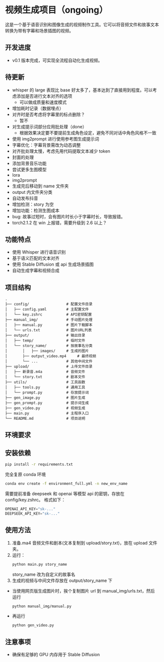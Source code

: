 # 视频生成项目（ongoing）

这是一个基于语音识别和图像生成的视频制作工具。它可以将音频文件和故事文本转换为带有字幕和场景插图的视频。

## 开发进度

- v0.1 版本完成，可实现全流程自动化生成视频。

## 待更新

- whisper 的 large 表现比 base 好太多了，基本达到了直接用到程度。可以考虑添加是否进行文本对齐的选项
  - 可以做成质量和速度模式
- 增加耗时记录（数据埋点）
- 对齐时是否考虑将字幕里的标点删除？
  - 暂不
- 对生成提示词部分应用批处理（done）
  - 根据效果决定要不要提前生成角色设定，避免不同对话中角色风格不一致
- 使用 img2prompt 进行使用参考图生成提示词
- 字幕优化：字幕背景需改为动态调整
- 对齐批处理太慢，考虑先用代码提取文本减少 token
- 封面的处理
- 添加背景音乐功能
- 尝试更多生图模型
- lora
- img2prompt
- 生成完后移动到 name 文件夹
- output 内文件夹分类
- 自动发布抖音
- 增加检测：story 为空
- 增加功能：检测生图成本
- bug: 故事过短时，会有图片时长小于字幕时长，导致报错。
- torch2.1.2 在 win 上报错，需要升级到 2.6 以上？

## 功能特点

- 使用 Whisper 进行语音识别
- 基于语义匹配的文本对齐
- 使用 Stable Diffusion 或 api 生成场景插图
- 自动生成字幕和视频合成

## 项目结构

```
.
├── config/                 # 配置文件目录
│   ├── config.yaml         # 主配置文件
│   └── key.zshrc           # API密钥配置
├── manual_img/             # 手动图片处理
│   ├── manual.py           # 图片下载脚本
│   └── urls.txt            # 图片URL列表
├── output/                 # 输出目录
│   ├── temp/               # 临时文件
│   └── story_name/         # 按故事名分类
│       │   ├── images/     # 生成的图片
│       ├── output_video.mp4     # 最终视频
│       └── ...             # 其他中间文件
├── upload/                 # 上传文件目录
│   ├── 新录音.m4a           # 音频文件
│   └── story.txt           # 剧本文件
├── utils/                  # 工具函数
│   ├── tools.py            # 通用工具
│   └── prompt.py           # 存放提示词
├── gen_image.py            # 图片生成
├── gen_prompt.py           # 提示词生成
├── gen_video.py            # 视频生成
├── main.py                 # 主程序入口
└── README.md               # 项目说明
```

## 环境要求

## 安装依赖

```bash
pip install -r requirements.txt
```

完全复原 conda 环境

```bash
conda env create -f environment_full.yml -n new_env_name
```

需要提前准备 deepseek 和 openai 等模型 api 的密钥，存放在 config/key.zshrc。
格式如下：

```python
OPENAI_API_KEY="sk-..."
DEEPSEEK_API_KEY="sk-..."
```

## 使用方法

1. 准备.ma4 音频文件和剧本(文本复制到 upload/story.txt)，放在 upload 文件夹。
2. 运行：
   ```bash
   python main.py story_name
   ```
   story_name 改为自定义的故事名
3. 生成的视频与中间文件存放在 output/story_name 下

- 当使用网页版生成图片时，挨个复制图片 url 到 manual_img/urls.txt，然后运行
  ```bash
  python manual_img/manual.py
  ```
- 再运行
  ```bash
  python gen_video.py
  ```

## 注意事项

- 确保有足够的 GPU 内存用于 Stable Diffusion
